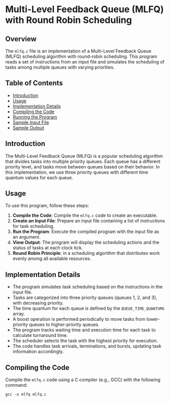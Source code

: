# Multi-Level Feedback Queue (MLFQ) with Round Robin Scheduling

## Overview
The `mlfq.c` file is an implementation of a Multi-Level Feedback Queue (MLFQ) scheduling algorithm with round-robin scheduling. This program reads a set of instructions from an input file and simulates the scheduling of tasks among multiple queues with varying priorities.

## Table of Contents
- [Introduction](#introduction)
- [Usage](#usage)
- [Implementation Details](#implementation-details)
- [Compiling the Code](#compiling-the-code)
- [Running the Program](#running-the-program)
- [Sample Input File](#sample-input-file)
- [Sample Output](#sample-output)

## Introduction
The Multi-Level Feedback Queue (MLFQ) is a popular scheduling algorithm that divides tasks into multiple priority queues. Each queue has a different priority level, and tasks move between queues based on their behavior. In this implementation, we use three priority queues with different time quantum values for each queue.

## Usage
To use this program, follow these steps:

1. **Compile the Code**: Compile the `mlfq.c` code to create an executable.
2. **Create an Input File**: Prepare an input file containing a list of instructions for task scheduling.
3. **Run the Program**: Execute the compiled program with the input file as an argument.
4. **View Output**: The program will display the scheduling actions and the status of tasks at each clock tick.
5. **Round Robin Principle**:  in a scheduling algorithm that distributes work evenly among all available resources.

## Implementation Details
- The program simulates task scheduling based on the instructions in the input file.
- Tasks are categorized into three priority queues (queues 1, 2, and 3), with decreasing priority.
- The time quantum for each queue is defined by the `QUEUE_TIME_QUANTUMS` array.
- A boost operation is performed periodically to move tasks from lower-priority queues to higher-priority queues.
- The program tracks waiting time and execution time for each task to calculate turnaround time.
- The scheduler selects the task with the highest priority for execution.
- The code handles task arrivals, terminations, and bursts, updating task information accordingly.

## Compiling the Code
Compile the `mlfq.c` code using a C compiler (e.g., GCC) with the following command:
```shell
gcc -o mlfq mlfq.c
